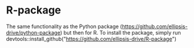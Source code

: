 # R-package
The same functionality as the Python package (https://github.com/ellipsis-drive/python-package) but then for R.
To install the package, simply run devtools::install_github("https://github.com/ellipsis-drive/R-package")
